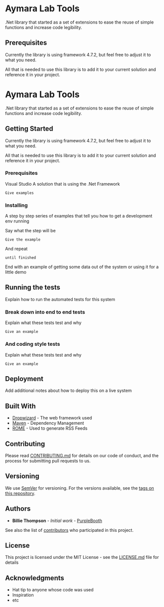 <h1>Aymara Lab Tools</h1>
<p>.Net library that started as a set of extensions to ease the reuse of simple functions and increase code legibility.</p>

<h2>Prerequisites</h2>
<p>Currently the library is using framework 4.7.2, but feel free to adjust it to what you need.
  
  All that is needed to use this library is to add it to your current solution and reference it in your project.</p>

# Aymara Lab Tools

.Net library that started as a set of extensions to ease the reuse of simple functions and increase code legibility.

## Getting Started

Currently the library is using framework 4.7.2, but feel free to adjust it to what you need.

All that is needed to use this library is to add it to your current solution and reference it in your project.

### Prerequisites

Visual Studio
A solution that is using the .Net Framework

```
Give examples
```

### Installing

A step by step series of examples that tell you how to get a development env running

Say what the step will be

```
Give the example
```

And repeat

```
until finished
```

End with an example of getting some data out of the system or using it for a little demo

## Running the tests

Explain how to run the automated tests for this system

### Break down into end to end tests

Explain what these tests test and why

```
Give an example
```

### And coding style tests

Explain what these tests test and why

```
Give an example
```

## Deployment

Add additional notes about how to deploy this on a live system

## Built With

* [Dropwizard](http://www.dropwizard.io/1.0.2/docs/) - The web framework used
* [Maven](https://maven.apache.org/) - Dependency Management
* [ROME](https://rometools.github.io/rome/) - Used to generate RSS Feeds

## Contributing

Please read [CONTRIBUTING.md](https://gist.github.com/PurpleBooth/b24679402957c63ec426) for details on our code of conduct, and the process for submitting pull requests to us.

## Versioning

We use [SemVer](http://semver.org/) for versioning. For the versions available, see the [tags on this repository](https://github.com/your/project/tags). 

## Authors

* **Billie Thompson** - *Initial work* - [PurpleBooth](https://github.com/PurpleBooth)

See also the list of [contributors](https://github.com/your/project/contributors) who participated in this project.

## License

This project is licensed under the MIT License - see the [LICENSE.md](LICENSE.md) file for details

## Acknowledgments

* Hat tip to anyone whose code was used
* Inspiration
* etc

